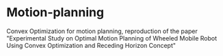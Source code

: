 # Motion-planning
Convex Optimization for motion planning, reproduction of the paper "Experimental Study on Optimal Motion Planning of Wheeled Mobile Robot Using Convex Optimization and Receding Horizon Concept"
